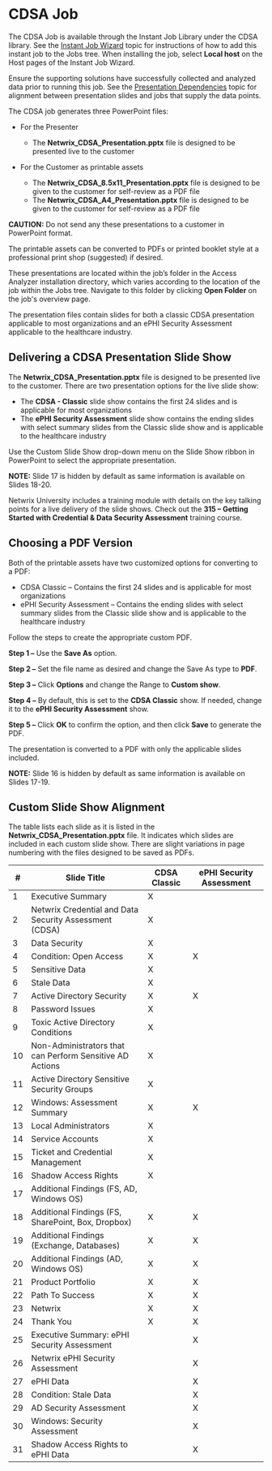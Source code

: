 # CDSA Job

The CDSA Job is available through the Instant Job Library under the CDSA library. See the
[Instant Job Wizard](/docs/accessanalyzer/12.0/administration/job-management/instant-jobs/overview.md) topic for instructions of how to add
this instant job to the Jobs tree. When installing the job, select **Local host** on the Host pages
of the Instant Job Wizard.

Ensure the supporting solutions have successfully collected and analyzed data prior to running this
job. See the [Presentation Dependencies](/docs/accessanalyzer/12.0/cdsa/presentation.md) topic for alignment between presentation
slides and jobs that supply the data points.

The CDSA job generates three PowerPoint files:

- For the Presenter

  - The **Netwrix_CDSA_Presentation.pptx** file is designed to be presented live to the customer

- For the Customer as printable assets

  - The **Netwrix_CDSA_8.5x11_Presentation.pptx** file is designed to be given to the customer for
    self-review as a PDF file
  - The **Netwrix_CDSA_A4_Presentation.pptx** file is designed to be given to the customer for
    self-review as a PDF file

**CAUTION:** Do not send any these presentations to a customer in PowerPoint format.

The printable assets can be converted to PDFs or printed booklet style at a professional print shop
(suggested) if desired.

These presentations are located within the job’s folder in the Access Analyzer installation
directory, which varies according to the location of the job within the Jobs tree. Navigate to this
folder by clicking **Open Folder** on the job's overview page.

The presentation files contain slides for both a classic CDSA presentation applicable to most
organizations and an ePHI Security Assessment applicable to the healthcare industry.

## Delivering a CDSA Presentation Slide Show

The **Netwrix_CDSA_Presentation.pptx** file is designed to be presented live to the customer. There
are two presentation options for the live slide show:

- The **CDSA - Classic** slide show contains the first 24 slides and is applicable for most
  organizations
- The **ePHI Security Assessment** slide show contains the ending slides with select summary slides
  from the Classic slide show and is applicable to the healthcare industry

Use the Custom Slide Show drop-down menu on the Slide Show ribbon in PowerPoint to select the
appropriate presentation.

**NOTE:** Slide 17 is hidden by default as same information is available on Slides 18-20.

Netwrix University includes a training module with details on the key talking points for a live
delivery of the slide shows. Check out the **315 – Getting Started with Credential & Data Security
Assessment** training course.

## Choosing a PDF Version

Both of the printable assets have two customized options for converting to a PDF:

- CDSA Classic – Contains the first 24 slides and is applicable for most organizations
- ePHI Security Assessment – Contains the ending slides with select summary slides from the Classic
  slide show and is applicable to the healthcare industry

Follow the steps to create the appropriate custom PDF.

**Step 1 –** Use the **Save As** option.

**Step 2 –** Set the file name as desired and change the Save As type to **PDF**.

**Step 3 –** Click **Options** and change the Range to **Custom show**.

**Step 4 –** By default, this is set to the **CDSA Classic** show. If needed, change it to the
**ePHI Security Assessment** show.

**Step 5 –** Click **OK** to confirm the option, and then click **Save** to generate the PDF.

The presentation is converted to a PDF with only the applicable slides included.

**NOTE:** Slide 16 is hidden by default as same information is available on Slides 17-19.

## Custom Slide Show Alignment

The table lists each slide as it is listed in the **Netwrix_CDSA_Presentation.pptx** file. It
indicates which slides are included in each custom slide show. There are slight variations in page
numbering with the files designed to be saved as PDFs.

| #   | Slide Title                                              | CDSA Classic | ePHI Security Assessment |
| --- | -------------------------------------------------------- | ------------ | ------------------------ |
| 1   | Executive Summary                                        | X            |                          |
| 2   | Netwrix Credential and Data Security Assessment (CDSA)   | X            |                          |
| 3   | Data Security                                            | X            |                          |
| 4   | Condition: Open Access                                   | X            | X                        |
| 5   | Sensitive Data                                           | X            |                          |
| 6   | Stale Data                                               | X            |                          |
| 7   | Active Directory Security                                | X            | X                        |
| 8   | Password Issues                                          | X            |                          |
| 9   | Toxic Active Directory Conditions                        | X            |                          |
| 10  | Non-Administrators that can Perform Sensitive AD Actions | X            |                          |
| 11  | Active Directory Sensitive Security Groups               | X            |                          |
| 12  | Windows: Assessment Summary                              | X            | X                        |
| 13  | Local Administrators                                     | X            |                          |
| 14  | Service Accounts                                         | X            |                          |
| 15  | Ticket and Credential Management                         | X            |                          |
| 16  | Shadow Access Rights                                     | X            |                          |
| 17  | Additional Findings (FS, AD, Windows OS)                 |              |                          |
| 18  | Additional Findings (FS, SharePoint, Box, Dropbox)       | X            | X                        |
| 19  | Additional Findings (Exchange, Databases)                | X            | X                        |
| 20  | Additional Findings (AD, Windows OS)                     | X            | X                        |
| 21  | Product Portfolio                                        | X            | X                        |
| 22  | Path To Success                                          | X            | X                        |
| 23  | Netwrix                                                  | X            | X                        |
| 24  | Thank You                                                | X            | X                        |
| 25  | Executive Summary: ePHI Security Assessment              |              | X                        |
| 26  | Netwrix ePHI Security Assessment                         |              | X                        |
| 27  | ePHI Data                                                |              | X                        |
| 28  | Condition: Stale Data                                    |              | X                        |
| 29  | AD Security Assessment                                   |              | X                        |
| 30  | Windows: Security Assessment                             |              | X                        |
| 31  | Shadow Access Rights to ePHI Data                        |              | X                        |
